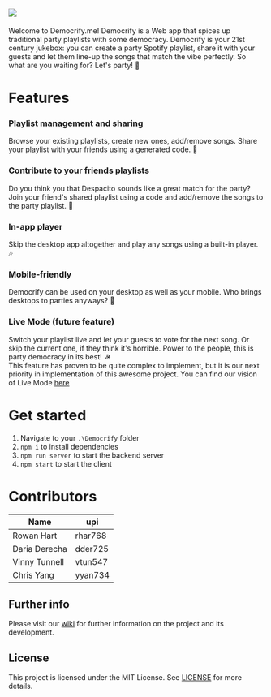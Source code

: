 # ![](https://user-images.githubusercontent.com/42598015/82440559-a63c0000-9af0-11ea-9d9c-cb2c6516ff81.png)
Welcome to Democrify.me!
Democrify is a Web app that spices up traditional party playlists with some democracy. 
Democrify is your 21st century jukebox: you can create a party Spotify playlist, share it with your guests and let them line-up the songs that match the vibe perfectly.
So what are you waiting for? Let's party! 🎉

# Features

### Playlist management and sharing
Browse your existing playlists, create new ones, add/remove songs. Share your playlist with your friends using a generated code. 🙏

### Contribute to your friends playlists
Do you think you that Despacito sounds like a great match for the party? Join your friend's shared playlist using a code and add/remove the songs to the party playlist. 🥳

### In-app player
Skip the desktop app altogether and play any songs using a built-in player. 🎶

### Mobile-friendly
Democrify can be used on your desktop as well as your mobile. Who brings desktops to parties anyways? 🤔

### Live Mode (future feature)
Switch your playlist live and let your guests to vote for the next song. Or skip the current one, if they think it's horrible. Power to the people, this is party democracy in its best! ☭   
This feature has proven to be quite complex to implement, but it is our next priority in implementation of this awesome project. You can find our vision of Live Mode [here](https://github.com/Sapphire-Snail/Democrify/wiki/Live-mode)   

# Get started
1. Navigate to your `.\Democrify` folder
2. `npm i` to install dependencies
3. `npm run server` to start the backend server
4. `npm start` to start the client 

# Contributors

|Name|upi|
|---|---|
|Rowan Hart|rhar768|
|Daria Derecha|dder725|
|Vinny Tunnell|vtun547|
|Chris Yang|yyan734|

## Further info
Please visit our [wiki](https://github.com/Sapphire-Snail/Democrify/wiki) for further information on the project and its development.

## License
This project is licensed under the MIT License. See [LICENSE](https://github.com/Sapphire-Snail/Democrify/blob/master/LICENSE) for more details.
